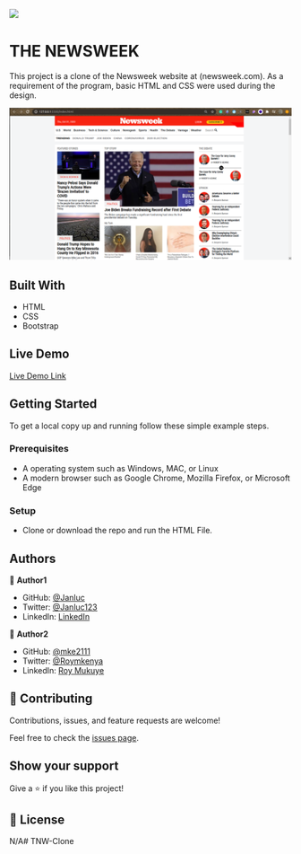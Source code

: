 ![](https://img.shields.io/badge/Microverse-blueviolet)

# THE NEWSWEEK

This project is a clone of the Newsweek website at (newsweek.com). As a requirement of the program, basic HTML and CSS were used during the design. 


![screenshot](./newsweek-screenshot.png)


## Built With

- HTML
- CSS
- Bootstrap

## Live Demo

[Live Demo Link](https://rawcdn.githack.com/Janluc/Newsweek-Clone/17f503e80499c7e27df31739f983e491f92acd03/index.html)


## Getting Started

To get a local copy up and running follow these simple example steps.

### Prerequisites

- A operating system such as Windows, MAC, or Linux
- A modern browser such as Google Chrome, Mozilla Firefox, or Microsoft Edge

### Setup
- Clone or download the repo and run the HTML File.


## Authors

👤 **Author1**

- GitHub: [@Janluc](https://github.com/Janluc)
- Twitter: [@Janluc123](https://twitter.com/Janluc123)
- LinkedIn: [LinkedIn](https://www.linkedin.com/in/janluc-saneaux-91707a1b4/)

👤 **Author2**

- GitHub: [@mke2111](https://github.com/mke2111)
- Twitter: [@Roymkenya](https://twitter.com/Roymkenya)
- LinkedIn: [Roy Mukuye](https://www.linkedin.com/in/roy-mukuye-42b07b1b4)

## 🤝 Contributing

Contributions, issues, and feature requests are welcome!

Feel free to check the [issues page](https://github.com/Janluc/Newsweek-Clone/issues).

## Show your support

Give a ⭐️ if you like this project!

## 📝 License

N/A# TNW-Clone